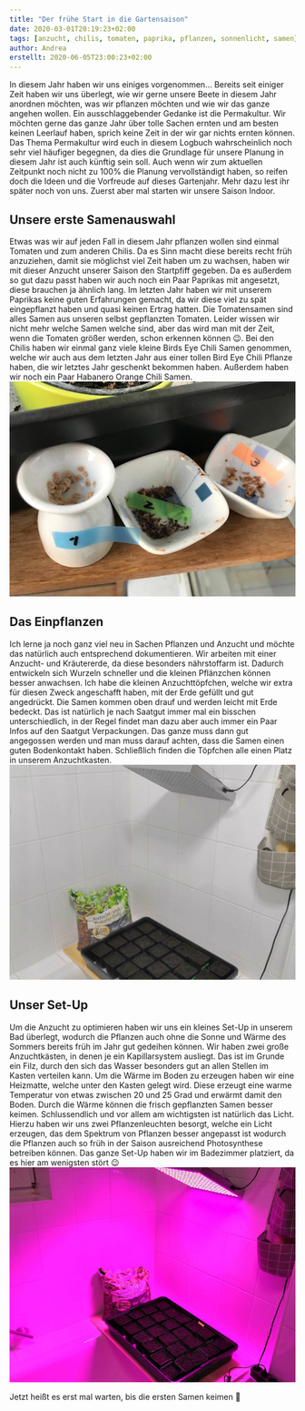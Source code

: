 ```yaml
---
title: "Der frühe Start in die Gartensaison"
date: 2020-03-01T20:19:23+02:00
tags: [anzucht, chilis, tomaten, paprika, pflanzen, sonnenlicht, samen]
author: Andrea
erstellt: 2020-06-05T23:00:23+02:00
---
```


In diesem Jahr haben wir uns einiges vorgenommen… Bereits seit einiger Zeit haben wir uns überlegt, wie wir gerne unsere Beete in diesem Jahr anordnen möchten, was wir pflanzen möchten und wie wir das ganze angehen wollen. Ein ausschlaggebender Gedanke ist die Permakultur. Wir möchten gerne das ganze Jahr über tolle Sachen ernten und am besten keinen Leerlauf haben, sprich keine Zeit in der wir gar nichts ernten können. Das Thema Permakultur wird euch in diesem Logbuch wahrscheinlich noch sehr viel häufiger begegnen, da dies die Grundlage für unsere Planung in diesem Jahr ist auch künftig sein soll. Auch wenn wir zum aktuellen Zeitpunkt noch nicht zu 100% die Planung vervollständigt haben, so reifen doch die Ideen und die Vorfreude auf dieses Gartenjahr. Mehr dazu lest ihr später noch von uns. Zuerst aber mal starten wir unsere Saison Indoor.

Unsere erste Samenauswahl
---
Etwas was wir auf jeden Fall in diesem Jahr pflanzen wollen sind einmal Tomaten und zum anderen Chilis. Da es Sinn macht diese bereits recht früh anzuziehen, damit sie möglichst viel Zeit haben um zu wachsen, haben wir mit dieser Anzucht unserer Saison den Startpfiff gegeben. Da es außerdem so gut dazu passt haben wir auch noch ein Paar Paprikas mit angesetzt, diese brauchen ja ähnlich lang. Im letzten Jahr haben wir mit unserem Paprikas keine guten Erfahrungen gemacht, da wir diese viel zu spät eingepflanzt haben und quasi keinen Ertrag hatten. 
Die Tomatensamen sind alles Samen aus unseren selbst gepflanzten Tomaten. Leider wissen wir nicht mehr welche Samen welche sind, aber das wird man mit der Zeit, wenn die Tomaten größer werden, schon erkennen können :wink:. Bei den Chilis haben wir einmal ganz viele kleine Birds Eye Chili Samen genommen, welche wir auch aus dem letzten Jahr aus einer tollen Bird Eye Chili Pflanze haben, die wir letztes Jahr geschenkt bekommen haben. Außerdem haben wir noch ein Paar Habanero Orange Chili Samen. ![Tomatensamen](/img/Saisonstart3_mod.jpg)

Das Einpflanzen
---
Ich lerne ja noch ganz viel neu in Sachen Pflanzen und Anzucht und möchte das natürlich auch entsprechend dokumentieren. Wir arbeiten mit einer Anzucht- und Kräutererde, da diese besonders nährstoffarm ist. Dadurch entwickeln sich Wurzeln schneller und die kleinen Pflänzchen können besser anwachsen. Ich habe die kleinen Anzuchttöpfchen, welche wir extra für diesen Zweck angeschafft haben, mit der Erde gefüllt und gut angedrückt. Die Samen kommen oben drauf und werden leicht mit Erde bedeckt. Das ist natürlich je nach Saatgut immer mal ein bisschen unterschiedlich, in der Regel findet man dazu aber auch immer ein Paar Infos auf den Saatgut Verpackungen. Das ganze muss dann gut angegossen werden und man muss darauf achten, dass die Samen einen guten Bodenkontakt haben. Schließlich finden die Töpfchen alle einen Platz in unserem Anzuchtkasten. ![Anzuchtkasten](/img/Saisonstart1_mod.jpg)

Unser Set-Up
---
Um die Anzucht zu optimieren haben wir uns ein kleines Set-Up in unserem Bad überlegt, wodurch die Pflanzen auch ohne die Sonne und Wärme des Sommers bereits früh im Jahr gut gedeihen können. Wir haben zwei große Anzuchtkästen, in denen je ein Kapillarsystem ausliegt. Das ist im Grunde ein Filz, durch den sich das Wasser besonders gut an allen Stellen im Kasten verteilen kann. Um die Wärme im Boden zu erzeugen haben wir eine Heizmatte, welche unter den Kasten gelegt wird. Diese erzeugt eine warme Temperatur von etwas zwischen 20 und 25 Grad und erwärmt damit den Boden. Durch die Wärme können die frisch gepflanzten Samen besser keimen. Schlussendlich und vor allem am wichtigsten ist natürlich das Licht. Hierzu haben wir uns zwei Pflanzenleuchten besorgt, welche ein Licht erzeugen, das dem Spektrum von Pflanzen besser angepasst ist wodurch die Pflanzen auch so früh in der Saison ausreichend Photosynthese betreiben können. Das ganze Set-Up haben wir im Badezimmer platziert, da es hier am wenigsten stört :wink:
![Anzucht Set Up](/img/Saisonstart2_mod.jpg)

Jetzt heißt es erst mal warten, bis die ersten Samen keimen :seedling: 
